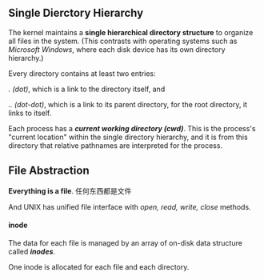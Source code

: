 ## Single Dierctory Hierarchy
The kernel maintains a **single hierarchical directory structure** to organize all files in the system. (This contrasts with operating systems such as *Microsoft Windows*, where each disk device has its own directory hierarchy.)

Every directory contains at least two entries: 

*. (dot)*, which is a link to the directory itself, and 

*.. (dot-dot)*, which is a link to its parent directory, for the root directory, it links to itself.

Each process has a ***current working directory (cwd)***. This is the process's "current location" within the single directory hierarchy, and it is from this directory that relative pathnames are interpreted for the process.


## File Abstraction

**Everything is a file**. 任何东西都是文件

And UNIX has unified file interface with *open, read, write, close* methods.

#### inode

The data for each file is managed by an array of on-disk data structure called ***inodes***.

One inode is allocated for each file and each directory.

